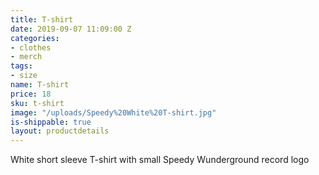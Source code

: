 ```yaml
---
title: T-shirt
date: 2019-09-07 11:09:00 Z
categories:
- clothes
- merch
tags:
- size
name: T-shirt
price: 18
sku: t-shirt
image: "/uploads/Speedy%20White%20T-shirt.jpg"
is-shippable: true
layout: productdetails
---
```


White short sleeve T-shirt with small Speedy Wunderground record logo